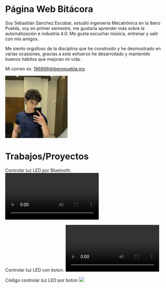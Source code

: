 # Página Web Bitácora

Soy Sebastián Sánchez Escobar, estudió ingeniería Mecatrónica en la Ibero Puebla, voy en primer semestre, me gustaría aprender más sobre la automatización e industria 4.0. Me gusta escuchar música, entrenar y salir con mis amigos. 

Me siento orgulloso de la disciplina que he construido y he desmostrado en varias ocasiones, gracias a este esfuerzo he desarrollado y mantenido buenos hábitos que mejoran mi vida.

Mi correo es: 196866@iberopuebla.mx 

<img src="recursos/imgs/fotoperfil.png" width="200">

# Trabajos/Proyectos
Controlar luz LED por Bluetooth.
<video controls>
  <source src="recursos/imgs/ControlarLEDBluetooth.mp4" type="video/mp4">
</video>

Controlar luz LED con boton.
<video controls>
  <source src="recursos/imgs/PXL_20250912_163927244.TS(1).mp4" type="video/mp4">
</video>

Código controlar luz LED por boton
<img src="recursos/imgs/CodigoLEDBoton.jpg" width="500">
